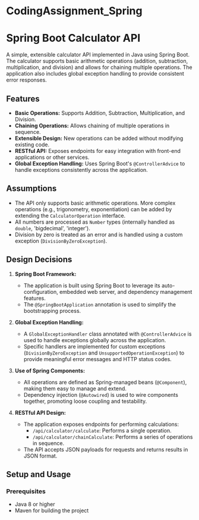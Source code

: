 # CodingAssignment_Spring
# Spring Boot Calculator API

A simple, extensible calculator API implemented in Java using Spring Boot. The calculator supports basic arithmetic operations (addition, subtraction, multiplication, and division) and allows for chaining multiple operations. The application also includes global exception handling to provide consistent error responses.

## Features

- **Basic Operations:** Supports Addition, Subtraction, Multiplication, and Division.
- **Chaining Operations:** Allows chaining of multiple operations in sequence.
- **Extensible Design:** New operations can be added without modifying existing code.
- **RESTful API:** Exposes endpoints for easy integration with front-end applications or other services.
- **Global Exception Handling:** Uses Spring Boot's `@ControllerAdvice` to handle exceptions consistently across the application.

## Assumptions

- The API only supports basic arithmetic operations. More complex operations (e.g., trigonometry, exponentiation) can be added by extending the `CalculatorOperation` interface.
- All numbers are processed as `Number` types (internally handled as `double`, 'bigdecimal', 'integer').
- Division by zero is treated as an error and is handled using a custom exception (`DivisionByZeroException`).

## Design Decisions

1. **Spring Boot Framework:**
   - The application is built using Spring Boot to leverage its auto-configuration, embedded web server, and dependency management features.
   - The `@SpringBootApplication` annotation is used to simplify the bootstrapping process.

2. **Global Exception Handling:**
   - A `GlobalExceptionHandler` class annotated with `@ControllerAdvice` is used to handle exceptions globally across the application.
   - Specific handlers are implemented for custom exceptions (`DivisionByZeroException` and `UnsupportedOperationException`) to provide meaningful error messages and HTTP status codes.

3. **Use of Spring Components:**
   - All operations are defined as Spring-managed beans (`@Component`), making them easy to manage and extend.
   - Dependency injection (`@Autowired`) is used to wire components together, promoting loose coupling and testability.

4. **RESTful API Design:**
   - The application exposes endpoints for performing calculations:
     - `/api/calculator/calculate`: Performs a single operation.
     - `/api/calculator/chainCalculate`: Performs a series of operations in sequence.
   - The API accepts JSON payloads for requests and returns results in JSON format.

## Setup and Usage

### Prerequisites

- Java 8 or higher
- Maven for building the project
